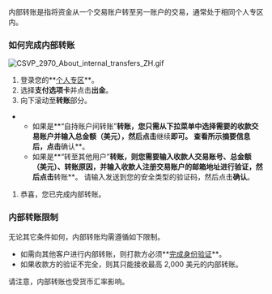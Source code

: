 
内部转账是指将资金从一个交易账户转至另一账户的交易，通常处于相同个人专区内。

### 如何完成内部转账 ###

![CSVP_2970_About_internal_transfers_ZH.gif](https://get.exnessaffiliates.help/hc/article_attachments/4599912514834/CSVP_2970_About_internal_transfers_ZH.gif)

1. 登录您的**[个人专区](https://my.exnesstrade.pro/login/?origin=%2Fdashboard%3Flang%3Den%26action%3Dlogin%26_gl%3D1%2A1b3c3hh%2A_ga%2AMTc5NTA1MDE1Mi4xNjQ2MTE3NTU0%2A_ga_M71C3QBXSG%2AMTY0Njk2NzU3NC41LjEuMTY0Njk2NzYyMy4xMQ..)**。
2. 选择**支付选项卡**并点击**出金**。
3. 向下滚动至**转账**部分。

* * 如果是**“自持账户间转账”**转账，您只需从下拉菜单中选择需要的收款交易账户并输入总金额（美元），然后点击**继续**即可。 查看所示摘要信息后，点击**确认**。
  * 如果是**“转至其他用户”**转账，则您需要输入收款人交易账号、总金额（美元）、转账原因，并输入收款人注册交易账户的邮箱地址进行验证，然后点击**转账**。 请输入发送到您的安全类型的验证码，然后点击**确认**。

1. 恭喜，您已完成内部转账。

### 内部转账限制 ###

无论其它条件如何，内部转账均需遵循如下限制。

* 如需向其他客户进行内部转账，则打款方必须**[完成身份验证](https://get.exness.help/hc/zh-cn/articles/360004039991)**。
* 如果收款方的验证不完全，则其只能接收最高 2,000 美元的内部转账。

请注意，内部转账也受货币汇率影响。